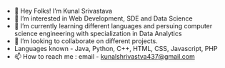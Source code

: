 - 👋 Hey Folks! I’m Kunal Srivastava
- 👀 I’m interested in Web Development, SDE and Data Science
- 🌱 I’m currently learning different languages and persuing computer science engineering with specialization in Data Analytics
- 💞️ I’m looking to collaborate on different projects.
- Languages known - Java, Python, C++, HTML, CSS, Javascript, PHP
- 📫 How to reach me : email - kunalshrivastva437@gmail.com

<!---
Kunalsrivastava437/Kunalsrivastava437 is a ✨ special ✨ repository because its `README.md` (this file) appears on your GitHub profile.
You can click the Preview link to take a look at your changes.
--->
